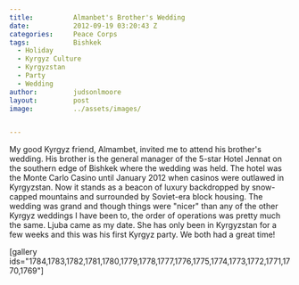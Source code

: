 ```yaml
---
title:			Almanbet's Brother's Wedding
date:			2012-09-19 03:20:43 Z
categories:		Peace Corps
tags:			Bishkek
  - Holiday
  - Kyrgyz Culture
  - Kyrgyzstan
  - Party
  - Wedding
author:			judsonlmoore
layout:			post
image:			../assets/images/


---
```


My good Kyrgyz friend, Almambet, invited me to attend his brother's wedding. His brother is the general manager of the 5-star Hotel Jennat on the southern edge of Bishkek where the wedding was held. The hotel was the Monte Carlo Casino until January 2012 when casinos were outlawed in Kyrgyzstan. Now it stands as a beacon of luxury backdropped by snow-capped mountains and surrounded by Soviet-era block housing. The wedding was grand and though things were "nicer" than any of the other Kyrgyz weddings I have been to, the order of operations was pretty much the same. Ljuba came as my date. She has only been in Kyrgyzstan for a few weeks and this was his first Kyrgyz party. We both had a great time!

[gallery ids="1784,1783,1782,1781,1780,1779,1778,1777,1776,1775,1774,1773,1772,1771,1770,1769"]
